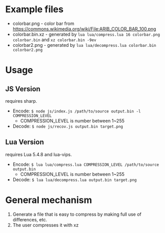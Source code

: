 # Example files

- colorbar.png - color bar from https://commons.wikimedia.org/wiki/File:ARIB_COLOR_BAR_100.png
- colorbar.bin.xz - generated by `lua lua/compress.lua 16 colorbar.png colorbar.bin` and `xz colorbar.bin -9ev`
- colorbar2.png - generated by `lua lua/decompress.lua colorbar.bin colorbar2.png`
<!-- ./lua/compress.lua 16 colorbar.png - | tee colorbar.bin | ./lua/decompress.lua - colorbar2.png && xz colorbar.bin -9efv -->

# Usage
## JS Version
requires sharp.
- Encode: `$ node js/index.js /path/to/source output.bin -l COMPRESSION_LEVEL`
  - COMPRESSION_LEVEL is number between 1~255
- Decode: `$ node js/recov.js output.bin target.png`
## Lua Version
requires Lua 5.4.8 and lua-vips.
- Encode: `$ lua lua/compress.lua COMPRESSION_LEVEL /path/to/source output.bin`
  - COMPRESSION_LEVEL is number between 1~255
- Decode: `$ lua lua/decompress.lua output.bin target.png`

# General mechanism

1. Generate a file that is easy to compress by making full use of differences, etc.
2. The user compresses it with xz
